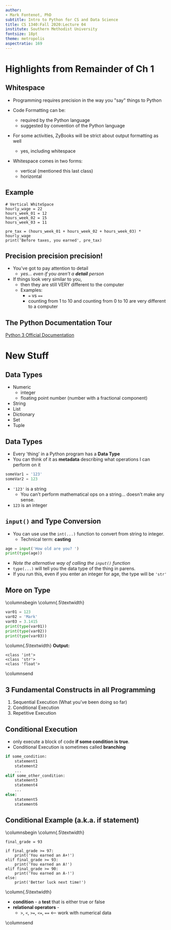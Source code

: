 ```yaml
---
author:
- Mark Fontenot, PhD
subtitle: Intro to Python for CS and Data Science
title: CS 1340:Fall 2020:Lecture 04
institute: Southern Methodist University
fontsize: 18pt
theme: metropolis
aspectratio: 169
---
```



# Highlights from Remainder of Ch 1

## Whitespace 

- Programming requires precision in the way you "say" things to Python
- Code Formatting can be:
  - required by the Python language
  - suggested by convention of the Python language 
- For some activities, ZyBooks will be strict about output formatting as well
  - yes, including whitespace

- Whitespace comes in two forms:
  - vertical (mentioned this last class)
  - horizontal 


## Example

```{.python .run}
# Vertical WhiteSpace
hourly_wage = 22
hours_week_01 = 12
hours_week_02 = 15
hours_week_03 = 11

pre_tax = (hours_week_01 + hours_week_02 + hours_week_03) * hourly_wage
print('Before taxes, you earned', pre_tax)
```

## Precision precision precision!

- You've got to pay attention to detail
  - _yes... even if you aren't a **detail** person_
- If things look very similar to you, 
  - then they are still VERY different to the computer
  - Examples:
    - `=` vs `==` 
    - counting from 1 to 10 and counting from 0 to 10 are very different to a computer


## The Python Documentation Tour

[Python 3 Official Documentation](https://docs.python.org/3/)

# New Stuff

## Data Types 

- Numeric
  - integer
  - floating point number (number with a fractional component)
- String
- List
- Dictionary
- Set
- Tuple

## Data Types

- Every 'thing' in a Python program has a **Data Type**
- You can think of it as **metadata** describing what operations I can perform on it
  
```python
someVar1 = '123'
someVar2 = 123
```

- `'123'` is a string
  - You can't perform mathematical ops on a string... doesn't make any sense.  
- `123` is an integer

## `input()` and Type Conversion

- You can use use the `int(...)` function to convert from string to integer. 
  - Technical term: **casting**
  
```python
age = input('How old are you? ')
print(type(age))
```

- *Note the alternative way of calling the `input()` function*
- `type(...)` will tell you the data type of the thing in parens. 
- If you run this, even if you enter an integer for age, the type will be `'str'`

## More on Type
\columnsbegin
\column{.5\textwidth}
```python
var01 = 123
var02 = 'Mark'
var03 = 3.1415 
print(type(var01))
print(type(var02))
print(type(var03))
```
\column{.5\textwidth}
**Output:**
```text
<class 'int'>
<class 'str'>
<class 'float'>
```
\columnsend


## 3 Fundamental Constructs in all Programming

1. Sequential Execution (What you've been doing so far)
2. Conditional Execution 
3. Repetitive Execution 

## Conditional Execution 

- only execute a block of code **if some condition is true**. 
- Conditional Execution is sometimes called **branching**

```python
if some_condition:
    statement1
    statement2
    ...
elif some_other_condition:
    statement3
    statement4
    ...
else:
    statement5
    statement6
```


## Conditional Example (a.k.a. if statement)

\columnsbegin
\column{.5\textwidth}

```{.python .run}
final_grade = 93

if final_grade >= 97:
    print('You earned an A+!')
elif final_grade >= 93:
    print('You earned an A!')
elif final_grade >= 90:
    print('You earned an A-!')
else:
    print('Better luck next time!')
```

\column{.5\textwidth}

- **condition** - a **test** that is either true or false
- **relational operators** - 
  - `>`, `<`, `>=`, `<=`, `==` <-- work with numerical data

\columnsend